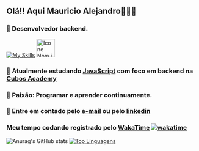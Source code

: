 


## Olá!! Aqui Mauricio Alejandro👨🏻‍💻

### 🔎 Desenvolvedor backend.

[![My Skills](https://skillicons.dev/icons?i=js,nodejs,git,github)](https://skillicons.dev)
[<img height="48px" width="48px" alt="Icone Npm.js" src="https://i.postimg.cc/L8k9jKJ2/Group.png"/>](https://www.npmjs.com)

### 📕 Atualmente estudando [JavaScript](https://developer.mozilla.org/pt-BR/docs/Web/JavaScript) com foco em backend na [Cubos Academy](https://cubos.academy/)

### 🌟 Paixão: Programar e aprender continuamente.

### 📨 Entre em contado pelo [e-mail](mailto:msuberoj11@gmail.com) ou pelo [linkedin](www.linkedin.com/in/mauricio-subero-1a0125267)



### Meu tempo codando registrado pelo [WakaTime](https://wakatime.com/) [![wakatime](https://wakatime.com/badge/user/018c4095-f351-43cd-bcf6-356cdb24ee22.svg)](https://wakatime.com/@018c4095-f351-43cd-bcf6-356cdb24ee22)

![Anurag's GitHub stats](https://github-readme-stats.vercel.app/api?username=MauAlejandro&show_icons=true&theme=radical)
[![Top Linguagens](https://github-readme-stats.vercel.app/api/top-langs/?username=MauAlejandro&layout=compact&&theme=radical)](https://github.com/anuraghazra/github-readme-stats)

